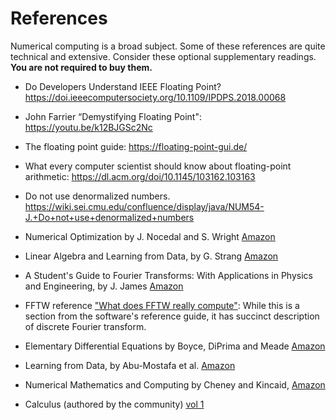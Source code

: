# References

Numerical computing is a broad subject.  Some of these references are quite technical and extensive. Consider these optional supplementary readings.
**You are not required to buy them.**

- Do Developers Understand IEEE Floating Point? https://doi.ieeecomputersociety.org/10.1109/IPDPS.2018.00068
- John Farrier “Demystifying Floating Point": https://youtu.be/k12BJGSc2Nc
- The floating point guide: https://floating-point-gui.de/
- What every computer scientist should know about floating-point arithmetic: https://dl.acm.org/doi/10.1145/103162.103163
- Do not use denormalized numbers. https://wiki.sei.cmu.edu/confluence/display/java/NUM54-J.+Do+not+use+denormalized+numbers

- Numerical Optimization by J. Nocedal and S. Wright [Amazon](https://www.amazon.com/Numerical-Optimization-Operations-Financial-Engineering/dp/0387303030/ref=sr_1_1?crid=HNJBDZYSPMRG&dchild=1&keywords=numerical+optimization+nocedal+wright&qid=1596152651&s=books&sprefix=numerical+op%2Cstripbooks%2C201&sr=1-1)
- Linear Algebra and Learning from Data, by G. Strang [Amazon](https://www.amazon.com/Linear-Algebra-Learning-Gilbert-Strang/dp/0692196382/ref=sr_1_1?dchild=1&keywords=Gilbert+Strang&qid=1596152605&s=books&sr=1-1)
- A Student's Guide to Fourier Transforms: With Applications in Physics and Engineering, by J. James [Amazon](https://www.amazon.com/Students-Guide-Fourier-Transforms-Applications/dp/0521176832/ref=asc_df_0521176832/?tag=hyprod-20&linkCode=df0&hvadid=312130957577&hvpos=&hvnetw=g&hvrand=18079312803308153813&hvpone=&hvptwo=&hvqmt=&hvdev=c&hvdvcmdl=&hvlocint=&hvlocphy=9030960&hvtargid=pla-466923767988&psc=1)
- FFTW reference ["What does FFTW really compute"](http://www.fftw.org/fftw3_doc/What-FFTW-Really-Computes.html#What-FFTW-Really-Computes): While this is a section from the software's reference guide, it has succinct description of discrete Fourier transform.
- Elementary Differential Equations by  Boyce, DiPrima and Meade [Amazon](https://www.amazon.com/Elementary-Differential-Equations-William-Boyce/dp/1119443636/ref=sr_1_1?dchild=1&keywords=ordinary+differential+equations+diprima&qid=1596152748&s=books&sr=1-1)
- Learning from Data, by Abu-Mostafa et al. [Amazon](https://www.amazon.com/Learning-Data-Yaser-S-Abu-Mostafa/dp/1600490069/ref=sr_1_2?dchild=1&keywords=learning+from+data&qid=1596152841&s=books&sr=1-2)
- Numerical Mathematics and Computing by Cheney and  Kincaid, [Amazon](https://www.amazon.com/Numerical-Mathematics-Computing-Ward-Cheney/dp/1133103715/ref=sr_1_2?dchild=1&keywords=numerical+computing&qid=1596152962&s=books&sr=1-2)
- Calculus (authored by the community) [vol 1](https://d3bxy9euw4e147.cloudfront.net/oscms-prodcms/media/documents/Calculus_Volume_1_-_WEB.pdf)
